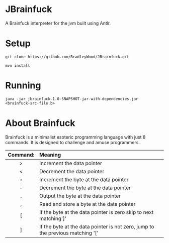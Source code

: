# JBrainfuck

A Brainfuck interpreter for the jvm built using Antlr.


# Setup

```
git clone https://github.com/BradleyWood/JBrainfuck.git
```

```
mvn install
```

# Running


```
java -jar jbrainfuck-1.0-SNAPSHOT-jar-with-dependencies.jar <brainfuck-src-file.b>
```

# About Brainfuck

Brainfuck is a minimalist esoteric programming language with just
8 commands. It is designed to challenge and amuse programmers.


| Command:  | Meaning |
| :------: | :------ |
| >        | Increment the data pointer|
| <        | Decrement the data pointer|
| +        | Increment the byte at the data pointer|
| -        | Decrement the byte at the data pointer|
| .        | Output the byte at the data pointer|
| ,        | Read and store a byte at the data pointer|
| [        | If the byte at the data pointer is zero skip to next matching']' |
| ]        | If the byte at the data pointer is not zero, jump to the previous matching '['|

